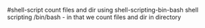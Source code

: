 #shell-script count files and dir using shell-scripting-bin-bash
shell scripting /bin/bash - in that we count files and dir in directory
